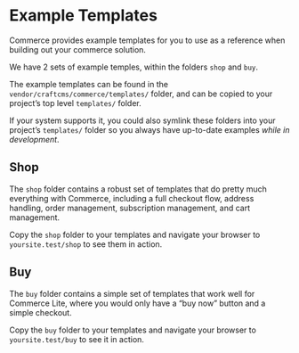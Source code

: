 # Example Templates

Commerce provides example templates for you to use as a reference when building out your commerce solution.

We have 2 sets of example temples, within the folders `shop` and `buy`.

The example templates can be found in the `vendor/craftcms/commerce/templates/` folder, and can be copied to your project’s top level `templates/` folder.

If your system supports it, you could also symlink these folders into your project’s `templates/` folder so you always have up-to-date 
examples *while in development*.

## Shop

The `shop` folder contains a robust set of templates that do pretty much everything with Commerce, including a full checkout flow, address handling, 
order management, subscription management, and cart management.

Copy the `shop` folder to your templates and navigate your browser to `yoursite.test/shop` to see them in action. 

## Buy

The `buy` folder contains a simple set of templates that work well for Commerce Lite, where you would only have a “buy now” button and 
a simple checkout.

Copy the `buy` folder to your templates and navigate your browser to `yoursite.test/buy` to see it in action.